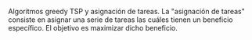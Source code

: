 Algoritmos greedy
TSP y asignación de tareas.
La "asignación de tareas" consiste en asignar una serie de tareas las cuáles tienen un beneficio específico. El objetivo es maximizar dicho beneficio.
